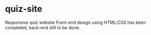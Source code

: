 # quiz-site

Responsive quiz website
Front-end design using HTML/CSS has been completed, back-end still to be done.
